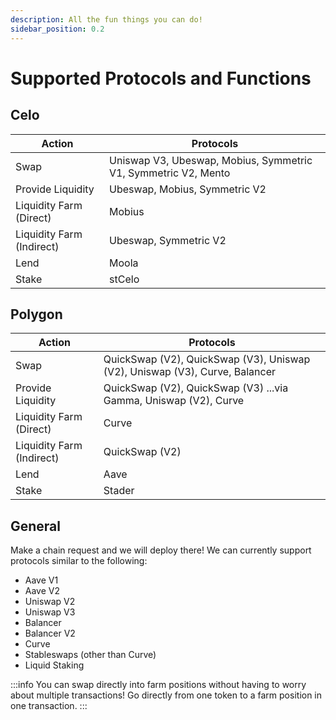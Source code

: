 ```yaml
---
description: All the fun things you can do!
sidebar_position: 0.2
---
```


# Supported Protocols and Functions

## Celo

| Action                    | Protocols                                                      |
| ------------------------- | -------------------------------------------------------------- |
| Swap                      | Uniswap V3, Ubeswap, Mobius, Symmetric V1, Symmetric V2, Mento |
| Provide Liquidity         | Ubeswap, Mobius, Symmetric V2                                  |
| Liquidity Farm (Direct)   | Mobius                                                         |
| Liquidity Farm (Indirect) | Ubeswap, Symmetric V2                                          |
| Lend                      | Moola                                                          |
| Stake                     | stCelo                                                         |

## Polygon

| Action                    | Protocols                                                                   |
| ------------------------- | --------------------------------------------------------------------------- |
| Swap                      | QuickSwap (V2), QuickSwap (V3), Uniswap (V2), Uniswap (V3), Curve, Balancer |
| Provide Liquidity         | QuickSwap (V2), QuickSwap (V3) ...via Gamma, Uniswap (V2), Curve            |
| Liquidity Farm (Direct)   | Curve                                                                       |
| Liquidity Farm (Indirect) | QuickSwap (V2)                                                              |
| Lend                      | Aave                                                                        |
| Stake                     | Stader                                                                      |

## General

Make a chain request and we will deploy there! We can currently support protocols similar to the following:

- Aave V1
- Aave V2
- Uniswap V2
- Uniswap V3
- Balancer
- Balancer V2
- Curve
- Stableswaps (other than Curve)
- Liquid Staking

:::info
You can swap directly into farm positions without having to worry about multiple transactions! Go directly from one token to a farm position in one transaction.
:::
